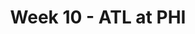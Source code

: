 ---
layout: game
title: Week 10 - ATL at PHI
season: 2016
game_id: 2016_10_ATL_PHI
away_team: ATL
home_team: PHI
---
